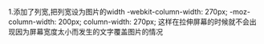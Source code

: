 1.添加了列宽,把列宽设为图片的width
-webkit-column-width: 270px;
-moz-column-width: 200px;
column-width: 270px;
这样在拉伸屏幕的时候就不会出现因为屏幕宽度太小而发生的文字覆盖图片的情况